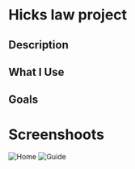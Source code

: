 # Hicks law project

<h2>Description</h2>

<h2>What I Use</h2>

<h2>Goals</h2>

# Screenshoots
![Home](https://user-images.githubusercontent.com/84588706/152720377-f600cdc0-1989-40c8-8384-cc2d78e0af4c.jpg)
![Guide](https://user-images.githubusercontent.com/84588706/152720409-4e60ab1d-2519-43fc-a10a-1bce93cafb60.jpg)
